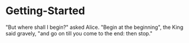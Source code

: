 # Getting-Started
"But where shall I begin?" asked Alice. "Begin at the beginning", the King said gravely, "and go on till you come to the end: then stop."

